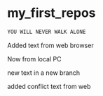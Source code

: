 # my_first_repos

```sh
YOU WILL NEVER WALK ALONE
```
Added text from web browser

Now from local PC

new text in a new branch

added conflict text from web 
